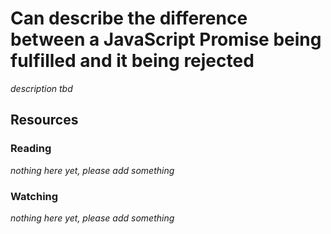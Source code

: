 # Can describe the difference between a JavaScript Promise being fulfilled and it being rejected

_description tbd_

## Resources

### Reading

_nothing here yet, please add something_

### Watching

_nothing here yet, please add something_

